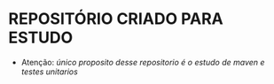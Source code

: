 # REPOSITÓRIO CRIADO PARA ESTUDO

- Atenção:
  _único proposito desse repositorio é o estudo de maven e testes unitarios_
